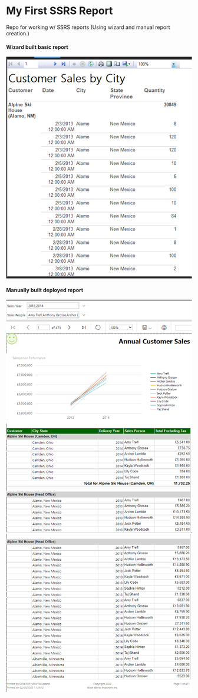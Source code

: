 # My First SSRS Report
Repo for working w/ SSRS reports (Using wizard and manual report creation.)

#### Wizard built basic report
![](images/customer-sales-report.PNG)

#### Manually built deployed report
![](images/deployed-report.PNG)
![](images/deployed-report-2.PNG)
